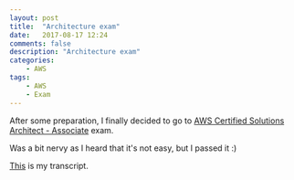 ```yaml
---
layout: post
title:  "Architecture exam"
date:   2017-08-17 12:24
comments: false
description: "Architecture exam"
categories: 
    - AWS
tags: 
    - AWS
    - Exam
---
```


After some preparation, I finally decided to go to
 [AWS Certified Solutions Architect - Associate](https://aws.amazon.com/certification/certified-solutions-architect-associate/) exam.

Was a bit nervy as I heard that it's not easy, but I passed it :)

[This](https://www.certmetrics.com/amazon/public/transcript.aspx?transcript=F7DXEGQCKJ111EKY) is my transcript.
